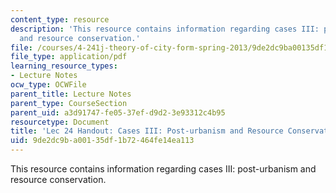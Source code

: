 ```yaml
---
content_type: resource
description: 'This resource contains information regarding cases III: post-urbanism
  and resource conservation.'
file: /courses/4-241j-theory-of-city-form-spring-2013/9de2dc9ba00135df1b72464fe14ea113_MIT4_241JS13_handout24.pdf
file_type: application/pdf
learning_resource_types:
- Lecture Notes
ocw_type: OCWFile
parent_title: Lecture Notes
parent_type: CourseSection
parent_uid: a3d91747-fe05-37ef-d9d2-3e93312c4b95
resourcetype: Document
title: 'Lec 24 Handout: Cases III: Post-urbanism and Resource Conservation'
uid: 9de2dc9b-a001-35df-1b72-464fe14ea113
---
```

This resource contains information regarding cases III: post-urbanism and resource conservation.

